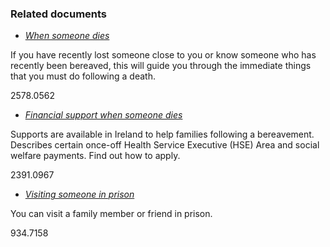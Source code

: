 ###  Related documents

  * [ _When someone dies_ ](/en/death/when-someone-dies-in-ireland/)

If you have recently lost someone close to you or know someone who has
recently been bereaved, this will guide you through the immediate things that
you must do following a death.

2578.0562

  * [ _Financial support when someone dies_ ](/en/death/financial-concerns-following-a-death/financial-support-when-someone-dies/)

Supports are available in Ireland to help families following a bereavement.
Describes certain once-off Health Service Executive (HSE) Area and social
welfare payments. Find out how to apply.

2391.0967

  * [ _Visiting someone in prison_ ](/en/justice/prison-system/visiting-someone-in-prison/)

You can visit a family member or friend in prison.

934.7158
